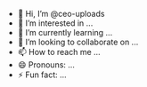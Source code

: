 - 👋 Hi, I’m @ceo-uploads
- 👀 I’m interested in ...
- 🌱 I’m currently learning ...
- 💞️ I’m looking to collaborate on ...
- 📫 How to reach me ...
- 😄 Pronouns: ...
- ⚡ Fun fact: ...

<!---
ceo-uploads/ceo-uploads is a ✨ special ✨ repository because its `README.md` (this file) appears on your GitHub profile.
You can click the Preview link to take a look at your changes.
--->
<!---
Evrything is fine but we need to accept it,, if we do not know how to struggle,, it is not the progress,, we believe both 
process and progress,, just need to understand that the process will only be started when we will be able to take the 
progress,, 
have fun,,
keep enjoy your moments..
follow us to get uploads from every special contents.
everything will be fine..
--->
